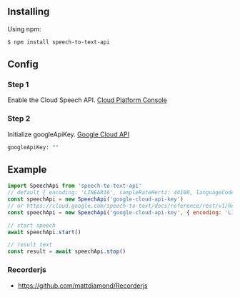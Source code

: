 ## Installing

Using npm:

```bash
$ npm install speech-to-text-api
```
## Config
### Step 1
Enable the Cloud Speech API.  [Cloud Platform Console](https://console.cloud.google.com) 

### Step 2
Initialize googleApiKey. [Google Cloud API](https://console.cloud.google.com/apis/dashboard)
``` bash
googleApiKey: ""
```

## Example

```js
import SpeechApi from 'speech-to-text-api'
// default { encoding: 'LINEAR16', sampleRateHertz: 44100, languageCode: 'th-TH' }
const speechApi = new SpeechApi('google-cloud-api-key')
// or https://cloud.google.com/speech-to-text/docs/reference/rest/v1/RecognitionConfig
const speechApi = new SpeechApi('google-cloud-api-key', { encoding: 'LINEAR16', sampleRateHertz: 44100, languageCode: 'th-TH' })

// start speech
await speechApi.start()

// result text
const result = await speechApi.stop()
```


### Recorderjs
- https://github.com/mattdiamond/Recorderjs